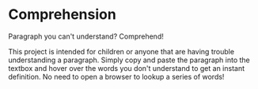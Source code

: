 Comprehension
=============

Paragraph you can't understand? Comprehend!

This project is intended for children or anyone that are having trouble understanding a paragraph.
Simply copy and paste the paragraph into the textbox and hover over the words you don't
understand to get an instant definition. No need to open a browser to lookup a series of words!
